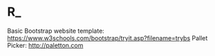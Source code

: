 # R_
Basic Bootstrap website template:
  https://www.w3schools.com/bootstrap/tryit.asp?filename=trybs
Pallet Picker:
  http://paletton.com
